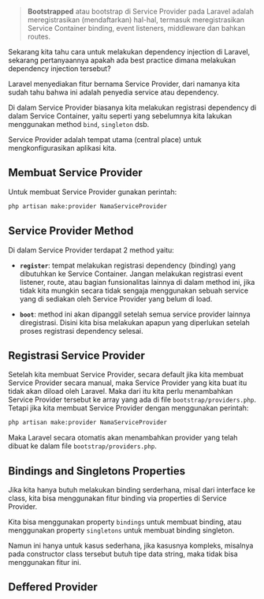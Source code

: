 > **Bootstrapped** atau bootstrap di Service Provider pada Laravel adalah meregistrasikan (mendaftarkan) hal-hal, termasuk meregistrasikan Service Container binding, event listeners, middleware dan bahkan routes.

Sekarang kita tahu cara untuk melakukan dependency injection di Laravel, sekarang pertanyaannya apakah ada best practice dimana melakukan dependency injection tersebut?

Laravel menyediakan fitur bernama Service Provider, dari namanya kita sudah tahu bahwa ini adalah penyedia service atau dependency.

Di dalam Service Provider biasanya kita melakukan registrasi dependency di dalam Service Container, yaitu seperti yang sebelumnya kita lakukan menggunakan method `bind`, `singleton` dsb.

Service Provider adalah tempat utama (central place) untuk mengkonfigurasikan aplikasi kita.

## Membuat Service Provider

Untuk membuat Service Provider gunakan perintah:

```bash
php artisan make:provider NamaServiceProvider
```

## Service Provider Method

Di dalam Service Provider terdapat 2 method yaitu:

- **`register`**: tempat melakukan registrasi dependency (binding) yang dibutuhkan ke Service Container. Jangan melakukan registrasi event listener, route, atau bagian funsionalitas lainnya di dalam method ini, jika tidak kita mungkin secara tidak sengaja menggunakan sebuah service yang di sediakan oleh Service Provider yang belum di load.

- **`boot`**: method ini akan dipanggil setelah semua service provider lainnya diregistrasi. Disini kita bisa melakukan apapun yang diperlukan setelah proses registrasi dependency selesai.

## Registrasi Service Provider

Setelah kita membuat Service Provider, secara default jika kita membuat Service Provider secara manual, maka Service Provider yang kita buat itu tidak akan diload oleh Laravel. Maka dari itu kita perlu menambahkan Service Provider tersebut ke array yang ada di file `bootstrap/providers.php`. Tetapi jika kita membuat Service Provider dengan menggunakan perintah:

```bash
php artisan make:provider NamaServiceProvider
```

Maka Laravel secara otomatis akan menambahkan provider yang telah dibuat ke dalam file `bootstrap/providers.php`.

## Bindings and Singletons Properties

Jika kita hanya butuh melakukan binding serderhana, misal dari interface ke class, kita bisa menggunakan fitur binding via properties di Service Provider.

Kita bisa menggunakan property `bindings` untuk membuat binding, atau menggunakan property `singletons` untuk membuat binding singleton.

Namun ini hanya untuk kasus sederhana, jika kasusnya kompleks, misalnya pada constructor class tersebut butuh tipe data string, maka tidak bisa menggunakan fitur ini.

## Deffered Provider
